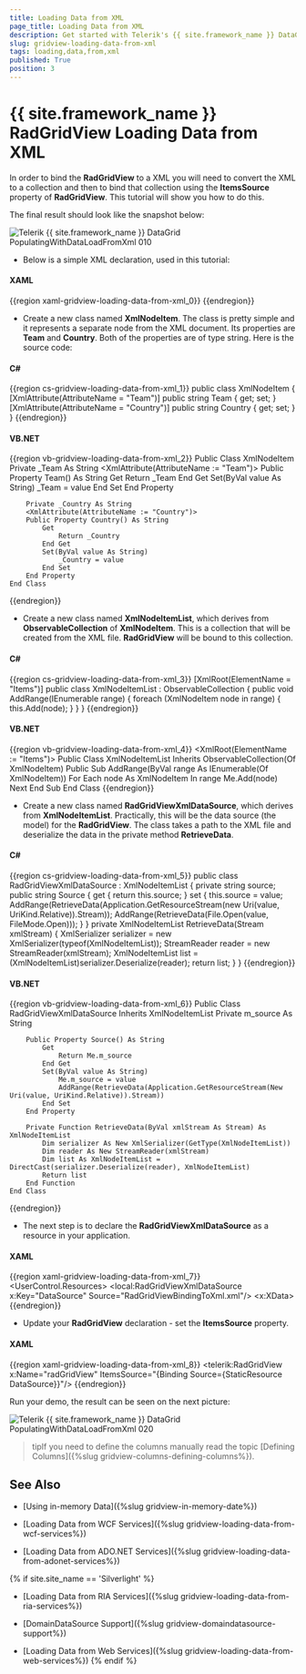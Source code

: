 ```yaml
---
title: Loading Data from XML
page_title: Loading Data from XML
description: Get started with Telerik's {{ site.framework_name }} DataGrid and learn how you can populate the grid with data from XML.
slug: gridview-loading-data-from-xml
tags: loading,data,from,xml
published: True
position: 3
---
```


# {{ site.framework_name }} RadGridView Loading Data from XML

In order to bind the __RadGridView__ to a XML you will need to convert the XML to a collection and then to bind that collection using the __ItemsSource__ property of __RadGridView__. This tutorial will show you how to do this.

The final result should look like the snapshot below:  

![Telerik {{ site.framework_name }} DataGrid PopulatingWithDataLoadFromXml 010](images/RadGridView_PopulatingWithDataLoadFromXml_010.PNG)

* Below is a simple XML declaration, used in this tutorial: 

#### __XAML__

{{region xaml-gridview-loading-data-from-xml_0}}
	<Items>
	    <XmlNodeItem Team="Barcelona" Country="Spain"/>
	    <XmlNodeItem Team="Juventus" Country="Italy"/>
	    <XmlNodeItem Team="Inter" Country="Italy"/>
	    <XmlNodeItem Team="Ac Milan" Country="Italy"/>
	    <XmlNodeItem Team="Real M" Country="Spain"/>
	    <XmlNodeItem Team="Arsenal" Country="England"/>
	    <XmlNodeItem Team="Manchester U" Country="England"/>
	    <XmlNodeItem Team="Bayern" Country="Germany"/>
	    <XmlNodeItem Team="Porto" Country="Portugal"/>
	    <XmlNodeItem Team="Liverpool" Country="England"/>
	    <XmlNodeItem Team="Ajax" Country="Holland"/>
	    <XmlNodeItem Team="Olimpic M" Country="France"/>
	</Items>
{{endregion}}

* Create a new class named __XmlNodeItem__. The class is pretty simple and it represents a separate node from the XML document. Its properties are __Team__ and __Country__. Both of the properties are of type string. Here is the source code: 

#### __C#__

{{region cs-gridview-loading-data-from-xml_1}}
	public class XmlNodeItem
	{
	    [XmlAttribute(AttributeName = "Team")]
	    public string Team
	    {
	        get;
	        set;
	    }
	    [XmlAttribute(AttributeName = "Country")]
	    public string Country
	    {
	        get;
	        set;
	    }
	}
{{endregion}}

#### __VB.NET__

{{region vb-gridview-loading-data-from-xml_2}}
	Public Class XmlNodeItem
	    Private _Team As String
	    <XmlAttribute(AttributeName := "Team")>
	    Public Property Team() As String
	        Get
	            Return _Team
	        End Get
	        Set(ByVal value As String)
	            _Team = value
	        End Set
	    End Property
	
	    Private _Country As String
	    <XmlAttribute(AttributeName := "Country")>
	    Public Property Country() As String
	        Get
	            Return _Country
	        End Get
	        Set(ByVal value As String)
	            _Country = value
	        End Set
	    End Property
	End Class
{{endregion}}

* Create a new class named __XmlNodeItemList__, which derives from __ObservableCollection__ of __XmlNodeItem__. This is a collection that will be created from the XML file. __RadGridView__ will be bound to this collection. 

#### __C#__

{{region cs-gridview-loading-data-from-xml_3}}
	[XmlRoot(ElementName = "Items")]
	public class XmlNodeItemList : ObservableCollection<XmlNodeItem>
	{
	    public void AddRange(IEnumerable<XmlNodeItem> range)
	    {
	        foreach (XmlNodeItem node in range)
	        {
	            this.Add(node);
	        }
	    }
	}
{{endregion}}

#### __VB.NET__

{{region vb-gridview-loading-data-from-xml_4}}
	<XmlRoot(ElementName := "Items")>
	Public Class XmlNodeItemList
	    Inherits ObservableCollection(Of XmlNodeItem)
	    Public Sub AddRange(ByVal range As IEnumerable(Of XmlNodeItem))
	        For Each node As XmlNodeItem In range
	            Me.Add(node)
	        Next
	    End Sub
	End Class
{{endregion}}

* Create a new class named __RadGridViewXmlDataSource__, which derives from __XmlNodeItemList__. Practically, this will be the data source (the model) for the __RadGridView__. The class takes a path to the XML file and deserialize the data in the private method __RetrieveData__. 

#### __C#__

{{region cs-gridview-loading-data-from-xml_5}}
	public class RadGridViewXmlDataSource : XmlNodeItemList
	{
	    private string source;
	    public string Source
	    {
	        get
	        {
	            return this.source;
	        }
	        set
	        {
	            this.source = value;
	            AddRange(RetrieveData(Application.GetResourceStream(new Uri(value, UriKind.Relative)).Stream));
	            AddRange(RetrieveData(File.Open(value, FileMode.Open)));
	        }
	    }
	    private XmlNodeItemList RetrieveData(Stream xmlStream)
	    {
	        XmlSerializer serializer = new XmlSerializer(typeof(XmlNodeItemList));
	        StreamReader reader = new StreamReader(xmlStream);
	        XmlNodeItemList list = (XmlNodeItemList)serializer.Deserialize(reader);
	        return list;
	    }
	}
{{endregion}}

#### __VB.NET__

{{region vb-gridview-loading-data-from-xml_6}}
	Public Class RadGridViewXmlDataSource
	    Inherits XmlNodeItemList
	    Private m_source As String
	
	    Public Property Source() As String
	        Get
	            Return Me.m_source
	        End Get
	        Set(ByVal value As String)
	            Me.m_source = value
	            AddRange(RetrieveData(Application.GetResourceStream(New Uri(value, UriKind.Relative)).Stream))
	        End Set
	    End Property
	
	    Private Function RetrieveData(ByVal xmlStream As Stream) As XmlNodeItemList
	        Dim serializer As New XmlSerializer(GetType(XmlNodeItemList))
	        Dim reader As New StreamReader(xmlStream)
	        Dim list As XmlNodeItemList = DirectCast(serializer.Deserialize(reader), XmlNodeItemList)
	        Return list
	    End Function
	End Class
{{endregion}}

* The next step is to declare the __RadGridViewXmlDataSource__ as a resource in your application. 

#### __XAML__

{{region xaml-gridview-loading-data-from-xml_7}}
	<UserControl.Resources>
	    <local:RadGridViewXmlDataSource x:Key="DataSource" Source="RadGridViewBindingToXml.xml"/>
	    <XmlDataProvider x:Key="loadingDataFromXml">
	        <x:XData>
	            <!-- #region gridview-loading-data-from-xml_0 -->
	            <Items>
	                <XmlNodeItem Team="Barcelona" Country="Spain"/>
	                <XmlNodeItem Team="Juventus" Country="Italy"/>
	                <XmlNodeItem Team="Inter" Country="Italy"/>
	                <XmlNodeItem Team="Ac Milan" Country="Italy"/>
	                <XmlNodeItem Team="Real M" Country="Spain"/>
	                <XmlNodeItem Team="Arsenal" Country="England"/>
	                <XmlNodeItem Team="Manchester U" Country="England"/>
	                <XmlNodeItem Team="Bayern" Country="Germany"/>
	                <XmlNodeItem Team="Porto" Country="Portugal"/>
	                <XmlNodeItem Team="Liverpool" Country="England"/>
	                <XmlNodeItem Team="Ajax" Country="Holland"/>
	                <XmlNodeItem Team="Olimpic M" Country="France"/>
	            </Items>
{{endregion}}

* Update your __RadGridView__ declaration - set the __ItemsSource__ property. 

#### __XAML__

{{region xaml-gridview-loading-data-from-xml_8}}
	<telerik:RadGridView x:Name="radGridView" ItemsSource="{Binding Source={StaticResource DataSource}}"/>
{{endregion}}

Run your demo, the result can be seen on the next picture: 

![Telerik {{ site.framework_name }} DataGrid PopulatingWithDataLoadFromXml 020](images/RadGridView_PopulatingWithDataLoadFromXml_020.PNG)

>tipIf you need to define the columns manually read the topic [Defining Columns]({%slug gridview-columns-defining-columns%}).

## See Also

 * [Using in-memory Data]({%slug gridview-in-memory-date%}) 
 
 * [Loading Data from WCF Services]({%slug gridview-loading-data-from-wcf-services%})

 * [Loading Data from ADO.NET Services]({%slug gridview-loading-data-from-adonet-services%})
 
{% if site.site_name == 'Silverlight' %}

 * [Loading Data from RIA Services]({%slug gridview-loading-data-from-ria-services%})

 * [DomainDataSource Support]({%slug gridview-domaindatasource-support%})

 * [Loading Data from Web Services]({%slug gridview-loading-data-from-web-services%})
{% endif %}
